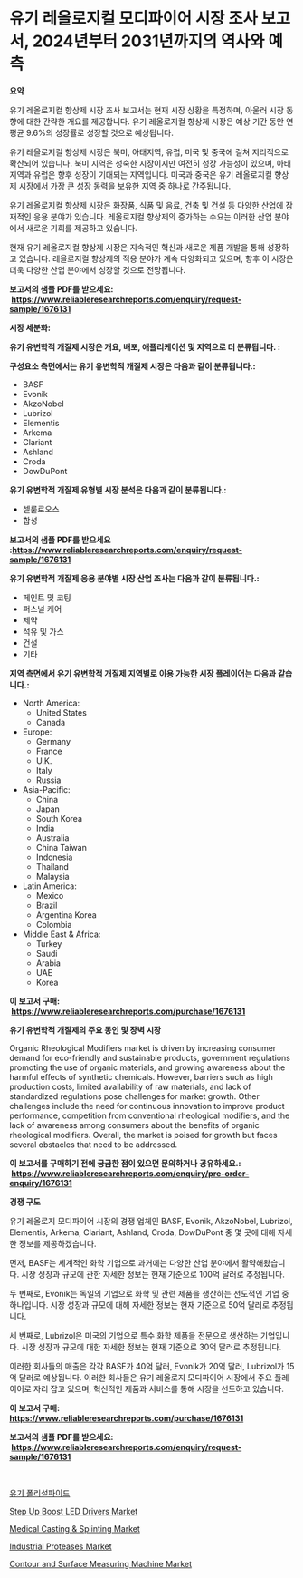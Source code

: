 <p><h1>유기 레올로지컬 모디파이어 시장 조사 보고서, 2024년부터 2031년까지의 역사와 예측</h1></p><p><strong>요약</strong></p>
<p><p>유기 레올로지컬 향상제 시장 조사 보고서는 현재 시장 상황을 특정하며, 아울러 시장 동향에 대한 간략한 개요를 제공합니다. 유기 레올로지컬 향상제 시장은 예상 기간 동안 연평균 9.6%의 성장률로 성장할 것으로 예상됩니다. </p><p>유기 레올로지컬 향상제 시장은 북미, 아태지역, 유럽, 미국 및 중국에 걸쳐 지리적으로 확산되어 있습니다. 북미 지역은 성숙한 시장이지만 여전히 성장 가능성이 있으며, 아태지역과 유럽은 향후 성장이 기대되는 지역입니다. 미국과 중국은 유기 레올로지컬 향상제 시장에서 가장 큰 성장 동력을 보유한 지역 중 하나로 간주됩니다.</p><p>유기 레올로지컬 향상제 시장은 화장품, 식품 및 음료, 건축 및 건설 등 다양한 산업에 잠재적인 응용 분야가 있습니다. 레올로지컬 향상제의 증가하는 수요는 이러한 산업 분야에서 새로운 기회를 제공하고 있습니다.</p><p>현재 유기 레올로지컬 향상제 시장은 지속적인 혁신과 새로운 제품 개발을 통해 성장하고 있습니다. 레올로지컬 향상제의 적용 분야가 계속 다양화되고 있으며, 향후 이 시장은 더욱 다양한 산업 분야에서 성장할 것으로 전망됩니다.</p></p>
<p><strong>보고서의 샘플 PDF를 받으세요: &nbsp;<a href="https://www.reliableresearchreports.com/enquiry/request-sample/1676131">https://www.reliableresearchreports.com/enquiry/request-sample/1676131</a></strong></p>
<p><strong>시장 세분화:</strong></p>
<p><strong> 유기 유변학적 개질제 시장은 개요, 배포, 애플리케이션 및 지역으로 더 분류됩니다. :</strong></p>
<p><strong>구성요소 측면에서는 유기 유변학적 개질제 시장은 다음과 같이 분류됩니다.:</strong></p>
<p><ul><li>BASF</li><li>Evonik</li><li>AkzoNobel</li><li>Lubrizol</li><li>Elementis</li><li>Arkema</li><li>Clariant</li><li>Ashland</li><li>Croda</li><li>DowDuPont</li></ul></p>
<p><strong> 유기 유변학적 개질제 유형별 시장 분석은 다음과 같이 분류됩니다.:</strong></p>
<p><ul><li>셀룰로오스</li><li>합성</li></ul></p>
<p><strong>보고서의 샘플 PDF를 받으세요 :<a href="https://www.reliableresearchreports.com/enquiry/request-sample/1676131">https://www.reliableresearchreports.com/enquiry/request-sample/1676131</a></strong></p>
<p><strong> 유기 유변학적 개질제 응용 분야별 시장 산업 조사는 다음과 같이 분류됩니다.:</strong></p>
<p><ul><li>페인트 및 코팅</li><li>퍼스널 케어</li><li>제약</li><li>석유 및 가스</li><li>건설</li><li>기타</li></ul></p>
<p><strong>지역 측면에서 유기 유변학적 개질제 지역별로 이용 가능한 시장 플레이어는 다음과 같습니다.:</strong></p>
<p><ul>
    <li>
        North America:
        <ul>
            <li>United States</li>
            <li>Canada</li>
        </ul>
    </li>
    <li>
        Europe:
        <ul>
            <li>Germany</li>
            <li>France</li>
            <li>U.K.</li>
            <li>Italy</li>
            <li>Russia</li>
        </ul>
    </li>
    <li>
        Asia-Pacific:
        <ul>
            <li>China</li>
            <li>Japan</li>
            <li>South Korea</li>
            <li>India</li>
            <li>Australia</li>
            <li>China Taiwan</li>
            <li>Indonesia</li>
            <li>Thailand</li>
            <li>Malaysia</li>
        </ul>
    </li>
    <li>
        Latin America:
        <ul>
            <li>Mexico</li>
            <li>Brazil</li>
            <li>Argentina Korea</li>
            <li>Colombia</li>
        </ul>
    </li>
    <li>
        Middle East & Africa:
        <ul>
            <li>Turkey</li>
            <li>Saudi</li>
            <li>Arabia</li>
            <li>UAE</li>
            <li>Korea</li>
        </ul>
    </li>
    </ul></p>
<p><strong>이 보고서 구매: &nbsp;<a href="https://www.reliableresearchreports.com/purchase/1676131">https://www.reliableresearchreports.com/purchase/1676131</a></strong></p>
<p><strong>유기 유변학적 개질제의 주요 동인 및 장벽 시장</strong></p>
<p><p>Organic Rheological Modifiers market is driven by increasing consumer demand for eco-friendly and sustainable products, government regulations promoting the use of organic materials, and growing awareness about the harmful effects of synthetic chemicals. However, barriers such as high production costs, limited availability of raw materials, and lack of standardized regulations pose challenges for market growth. Other challenges include the need for continuous innovation to improve product performance, competition from conventional rheological modifiers, and the lack of awareness among consumers about the benefits of organic rheological modifiers. Overall, the market is poised for growth but faces several obstacles that need to be addressed.</p></p>
<p><strong>이 보고서를 구매하기 전에 궁금한 점이 있으면 문의하거나 공유하세요.: &nbsp;<a href="https://www.reliableresearchreports.com/enquiry/pre-order-enquiry/1676131">https://www.reliableresearchreports.com/enquiry/pre-order-enquiry/1676131</a></strong></p>
<p><strong>경쟁 구도</strong></p>
<p><p>유기 레올로지 모디파이어 시장의 경쟁 업체인 BASF, Evonik, AkzoNobel, Lubrizol, Elementis, Arkema, Clariant, Ashland, Croda, DowDuPont 중 몇 곳에 대해 자세한 정보를 제공하겠습니다. </p><p>먼저, BASF는 세계적인 화학 기업으로 과거에는 다양한 산업 분야에서 활약해왔습니다. 시장 성장과 규모에 관한 자세한 정보는 현재 기준으로 100억 달러로 추정됩니다. </p><p>두 번째로, Evonik는 독일의 기업으로 화학 및 관련 제품을 생산하는 선도적인 기업 중 하나입니다. 시장 성장과 규모에 대해 자세한 정보는 현재 기준으로 50억 달러로 추정됩니다. </p><p>세 번째로, Lubrizol은 미국의 기업으로 특수 화학 제품을 전문으로 생산하는 기업입니다. 시장 성장과 규모에 대한 자세한 정보는 현재 기준으로 30억 달러로 추정됩니다. </p><p>이러한 회사들의 매출은 각각 BASF가 40억 달러, Evonik가 20억 달러, Lubrizol가 15억 달러로 예상됩니다. 이러한 회사들은 유기 레올로지 모디파이어 시장에서 주요 플레이어로 자리 잡고 있으며, 혁신적인 제품과 서비스를 통해 시장을 선도하고 있습니다.</p></p>
<p><strong>이 보고서 구매: &nbsp; <a href="https://www.reliableresearchreports.com/purchase/1676131">https://www.reliableresearchreports.com/purchase/1676131</a></strong></p>
<p><strong>보고서의 샘플 PDF를 받으세요: &nbsp;<a href="https://www.reliableresearchreports.com/enquiry/request-sample/1676131">https://www.reliableresearchreports.com/enquiry/request-sample/1676131</a></strong><strong></strong></p>
<p>&nbsp;</p>
<p><p><a href="https://github.com/vss5505pa7z1p/Market-Research-Report-List-1/blob/main/6980239193756.md">유기 폴리설파이드</a></p><p><a href="https://view.publitas.com/reportprime-1/step-up-boost-led-drivers-market-analysis-and-market-size-global-industry-overview-market-segmentation-and-forecast-2024-to-2031/">Step Up Boost LED Drivers Market</a></p><p><a href="https://issuu.com/reportprime-2/docs/medical-casting-splinting-market-size-2030.pptx">Medical Casting & Splinting Market</a></p><p><a href="https://cat-emmental-94b.notion.site/Industrial-Proteases-Market-Size-Market-Share-and-Global-Market-Analysis-Report-2024-2031-747fe9b7a09f4ddebe735443b9784b3f">Industrial Proteases Market</a></p><p><a href="https://issuu.com/reportprime-2/docs/contour-and-surface-measuring-machine-market-size-">Contour and Surface Measuring Machine Market</a></p></p>